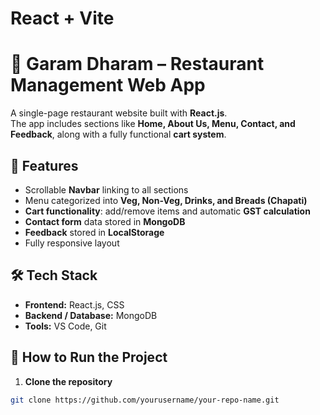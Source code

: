 # React + Vite

# 🍴 Garam Dharam – Restaurant Management Web App

A single-page restaurant website built with **React.js**.  
The app includes sections like **Home, About Us, Menu, Contact, and Feedback**, along with a fully functional **cart system**.

## 🚀 Features
- Scrollable **Navbar** linking to all sections  
- Menu categorized into **Veg, Non-Veg, Drinks, and Breads (Chapati)**  
- **Cart functionality**: add/remove items and automatic **GST calculation**  
- **Contact form** data stored in **MongoDB**  
- **Feedback** stored in **LocalStorage**  
- Fully responsive layout

## 🛠️ Tech Stack
- **Frontend:** React.js, CSS  
- **Backend / Database:** MongoDB  
- **Tools:** VS Code, Git

## 📂 How to Run the Project
1. **Clone the repository**  
```bash
git clone https://github.com/yourusername/your-repo-name.git
